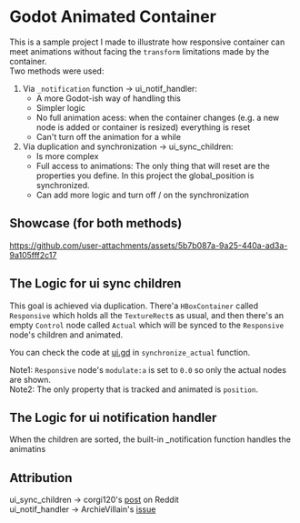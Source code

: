 # Godot Animated Container

This is a sample project I made to illustrate how responsive container can meet
animations without facing the `transform` limitations made by the container.  
Two methods were used:
1. Via `_notification` function -> ui_notif_handler:
    - A more Godot-ish way of handling this
    - Simpler logic
    - No full animation acess: when the container changes (e.g. a new node is added or container is resized)
    everything is reset
    - Can't turn off the animation for a while
2. Via duplication and synchronization -> ui_sync_children:
    - Is more complex
    - Full access to animations: The only thing that will reset are the properties
    you define. In this project the global_position is synchronized.
    - Can add more logic and turn off / on the synchronization

## Showcase (for both methods)

https://github.com/user-attachments/assets/5b7b087a-9a25-440a-ad3a-9a105fff2c17

## The Logic for ui sync children

This goal is achieved via duplication. There'a `HBoxContainer` called `Responsive`
which holds all the `TextureRect`s as usual, and then there's an empty `Control` node
called `Actual` which will be synced to the `Responsive` node's children and animated.

You can check the code at [ui.gd](ui.gd) in `synchronize_actual` function. 

Note1: `Responsive` node's `modulate:a` is set to `0.0` so only the actual nodes are shown.  
Note2: The only property that is tracked and animated is `position`.

## The Logic for ui notification handler

When the children are sorted, the built-in _notification function handles the animatins

## Attribution

ui_sync_children -> corgi120's [post](https://www.reddit.com/r/godot/comments/x00qc4/turn_order_ui_trick_to_animate_children_inside/) on Reddit  
ui_notif_handler -> ArchieVillain's [issue](https://github.com/godotengine/godot-proposals/issues/9616)